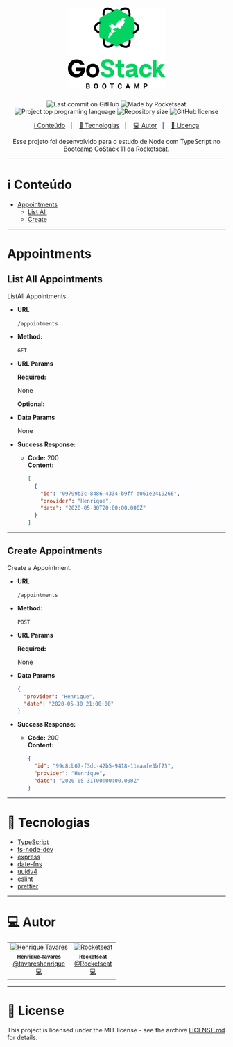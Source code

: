<h1 align="center">
  <img alt="GoStack" src="assets/gostack.png">
</h1>

<p align="center">
  <img alt="Last commit on GitHub" src="https://img.shields.io/github/last-commit/tavareshenrique/gostack11-conceitos-nodejs?color=7D40E7">
  <img alt="Made by Rocketseat" src="https://img.shields.io/badge/made%20by-Rocketseat-%20?color=7D40E7">
  <img alt="Project top programing language" src="https://img.shields.io/github/languages/top/tavareshenrique/gostack11-conceitos-nodejs?color=7D40E7">
  <img alt="Repository size" src="https://img.shields.io/github/repo-size/tavareshenrique/gostack11-conceitos-nodejs?color=7D40E7">
  <img alt="GitHub license" src="https://img.shields.io/github/license/tavareshenrique/gostack11-conceitos-nodejs?color=7D40E7">
</p>

<p align="center">
  <a href="#information_source-content">ℹ️ Conteúdo</a>&nbsp;&nbsp;&nbsp;|&nbsp;&nbsp;&nbsp;
  <a href="#rocket-technologies">🚀 Tecnologias</a>&nbsp;&nbsp;&nbsp;|&nbsp;&nbsp;&nbsp;
  <a href="#computer-author">💻 Autor</a>&nbsp;&nbsp;&nbsp;|&nbsp;&nbsp;&nbsp;
  <a href="#memo-license">📝 Licença</a>
</p>

<p align="center">
  Esse projeto foi desenvolvido para o estudo de Node com TypeScript no Bootcamp GoStack 11 da Rocketseat.
</p>

---

# :information_source: Conteúdo

- [Appointments](#appointments)
  - [List All](#list-all-appointments)
  - [Create](#create-appointments)

---

# Appointments

## **List All** Appointments

ListAll Appointments.

* **URL**

  `/appointments`

* **Method:**

  `GET`

* **URL Params**

   **Required:**

    None

    **Optional:**

* **Data Params**

  None

* **Success Response:**

  * **Code:** 200 <br />
    **Content:**

    ```json
    [
      {
        "id": "09799b3c-8486-4334-b9ff-d061e2419266",
        "provider": "Henrique",
        "date": "2020-05-30T20:00:00.000Z"
      }
    ]
    ```

---

## **Create** Appointments

Create a Appointment.

* **URL**

  `/appointments`

* **Method:**

  `POST`

* **URL Params**

   **Required:**

    None

* **Data Params**

    ```json
    {
      "provider": "Henrique",
      "date": "2020-05-30 21:00:00"
    }
    ```

* **Success Response:**

  * **Code:** 200 <br />
    **Content:**

    ```json
    {
      "id": "99c8cb07-f3dc-42b5-9418-11eaafe3bf75",
      "provider": "Henrique",
      "date": "2020-05-31T00:00:00.000Z"
    }
    ```

---

# :rocket: Tecnologias

- [TypeScript](https://www.typescriptlang.org/)
- [ts-node-dev](https://github.com/whitecolor/ts-node-dev)
- [express](https://expressjs.com/pt-br/)
- [date-fns](https://date-fns.org/)
- [uuidv4](https://github.com/thenativeweb/uuidv4#readme)
- [eslint](https://eslint.org/)
- [prettier](https://prettier.io/)

---

# :computer: Autor

<table>
  <tr>
    <td align="center">
      <a href="http://github.com/tavareshenrique/">
        <img src="https://avatars1.githubusercontent.com/u/27022914?v=4" width="100px;" alt="Henrique Tavares"/>
        <br />
        <sub>
          <b>Henrique Tavares</b>
        </sub>
       </a>
       <br />
       <a href="https://www.linkedin.com/in/tavareshenrique/" title="Linkedin">@tavareshenrique</a>
       <br />
       <a href="https://github.com/tavareshenrique/gostack11-conceitos-nodejs/commits?author=tavareshenrique" title="Code">💻</a>
    </td>
    <td align="center">
      <a href="https://github.com/Rocketseat/">
        <img src="https://avatars0.githubusercontent.com/u/28929274?s=200&v=4" width="100px;" alt="Rocketseat"/>
        <br />
        <sub>
          <b>Rocketseat</b>
        </sub>
       </a>
       <br />
       <a href="https://www.linkedin.com/in/tavareshenrique/" title="Linkedin">@Rocketseat</a>
       <br />
       <a href="https://github.com/tavareshenriquegostack11-conceitos-nodejs/commits?author=tavareshenrique" title="Code">💻</a>
    </td>
  </tr>
</table>

---

# :memo: License

This project is licensed under the MIT license - see the archive [LICENSE.md](https://github.com/tavareshenrique/gostack11-conceitos-nodejs/blob/master/LICENSE.md) for details.
